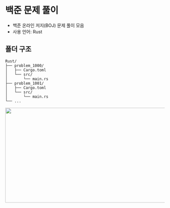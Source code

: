 # 백준 문제 풀이 

- 백준 온라인 저지(BOJ) 문제 풀이 모음
- 사용 언어: Rust

## 폴더 구조
```
Rust/
├── problem_1000/
│   ├── Cargo.toml
│   └── src/
│       └── main.rs
├── problem_1001/
│   ├── Cargo.toml
│   └── src/
│       └── main.rs
└── ... 
```
<a href="https://www.solve-nyang.com"><img src="https://api.solve-nyang.com/compose/mnmnmnm" width="600" height="300"/></a>
